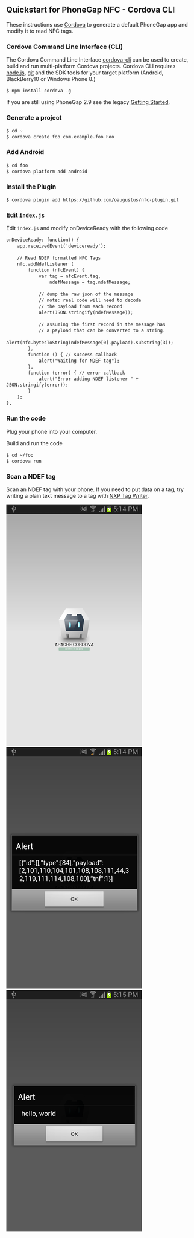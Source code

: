 ## Quickstart for PhoneGap NFC - Cordova CLI

These instructions use [Cordova](http://cordova.apache.org/) to generate a default PhoneGap app and modify it to read NFC tags.

### Cordova Command Line Interface (CLI)

The Cordova Command Line Interface [cordova-cli](https://npmjs.org/package/cordova) can be used to create, build and run multi-platform Cordova projects. Cordova CLI requires [node.js](http://nodejs.org), [git](http://git-scm.com/) and the SDK tools for your target platform (Android, BlackBerry10 or Windows Phone 8.)

    $ npm install cordova -g
    
If you are still using PhoneGap 2.9 see the legacy [Getting Started](GettingStarted.md).
        
### Generate a project

    $ cd ~
    $ cordova create foo com.example.foo Foo

### Add Android

    $ cd foo
    $ cordova platform add android

### Install the Plugin

    $ cordova plugin add https://github.com/oaugustus/nfc-plugin.git
            
### Edit `index.js`

Edit `index.js` and modify onDeviceReady with the following code

    onDeviceReady: function() {
        app.receivedEvent('deviceready');
        
        // Read NDEF formatted NFC Tags
        nfc.addNdefListener (
            function (nfcEvent) {
                var tag = nfcEvent.tag,
                    ndefMessage = tag.ndefMessage;
            
                // dump the raw json of the message
                // note: real code will need to decode
                // the payload from each record
                alert(JSON.stringify(ndefMessage));

                // assuming the first record in the message has 
                // a payload that can be converted to a string.
                alert(nfc.bytesToString(ndefMessage[0].payload).substring(3));
            }, 
            function () { // success callback
                alert("Waiting for NDEF tag");
            },
            function (error) { // error callback
                alert("Error adding NDEF listener " + JSON.stringify(error));
            }
        );
    },
        
### Run the code

Plug your phone into your computer.
    
Build and run the code

    $ cd ~/foo
    $ cordova run
    
### Scan a NDEF tag

Scan an NDEF tag with your phone. If you need to put data on a tag, try writing a plain text message to a tag with [NXP Tag Writer](https://play.google.com/store/apps/details?id=com.nxp.nfc.tagwriter).
    
![Basic App](read_tag_1_basic_app.png "Basic App")
![Dump Tag As JSON](read_tag_2_dump_tag.png "Dump Tag As JSON")
![Payload As String](read_tag_3_payload_as_string.png "Payload As String")
     
